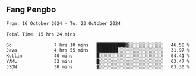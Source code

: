 ## Fang Pengbo

<!--START_SECTION:waka-->

```txt
From: 16 October 2024 - To: 23 October 2024

Total Time: 15 hrs 24 mins

Go                7 hrs 10 mins   ███████████▓░░░░░░░░░░░░░   46.58 %
Java              4 hrs 55 mins   ████████░░░░░░░░░░░░░░░░░   31.97 %
Kotlin            40 mins         █░░░░░░░░░░░░░░░░░░░░░░░░   04.41 %
YAML              32 mins         █░░░░░░░░░░░░░░░░░░░░░░░░   03.47 %
JSON              30 mins         ▓░░░░░░░░░░░░░░░░░░░░░░░░   03.30 %
```

<!--END_SECTION:waka-->